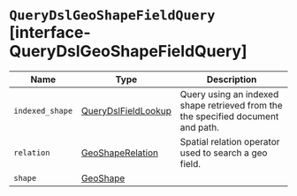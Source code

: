 # `QueryDslGeoShapeFieldQuery` [interface-QueryDslGeoShapeFieldQuery]

| Name | Type | Description |
| - | - | - |
| `indexed_shape` | [QueryDslFieldLookup](./QueryDslFieldLookup.md) | Query using an indexed shape retrieved from the the specified document and path. |
| `relation` | [GeoShapeRelation](./GeoShapeRelation.md) | Spatial relation operator used to search a geo field. |
| `shape` | [GeoShape](./GeoShape.md) | &nbsp; |
